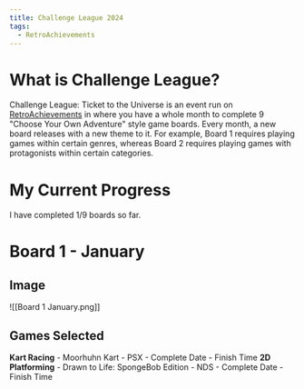 ```yaml
---
title: Challenge League 2024
tags:
  - RetroAchievements
---
```

# What is Challenge League?
Challenge League: Ticket to the Universe is an event run on [RetroAchievements](https://retroachievements.org) in where you have a whole month to complete 9 "Choose Your Own Adventure" style game boards. Every month, a new board releases with a new theme to it. For example, Board 1 requires playing games within certain genres, whereas Board 2 requires playing games with protagonists within certain categories.

# My Current Progress
I have completed 1/9 boards so far.

# Board 1 - January
## Image
![[Board 1 January.png]]

## Games Selected

**Kart Racing** - Moorhuhn Kart - PSX - Complete Date - Finish Time
**2D Platforming** - Drawn to Life: SpongeBob Edition - NDS - Complete Date - Finish Time
